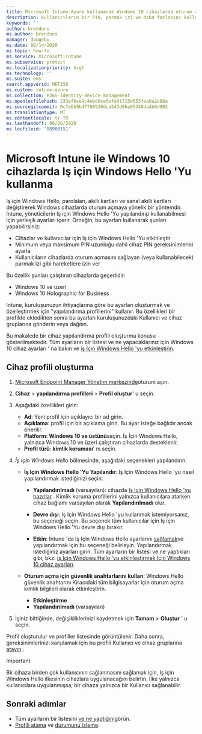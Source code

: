 ```yaml
---
title: Microsoft Intune-Azure kullanarak Windows 10 cihazlarda oturum açmak için PIN kullanma | Microsoft Docs
description: Kullanıcıların bir PIN, parmak izi ve daha fazlasını kullanarak cihazlarda oturum açmalarına olanak tanımak için Iş için Windows Hello 'Yu kullanın. Bu ayarlarla Windows 10 cihazları için Intune 'da bir kimlik koruması yapılandırma profili oluşturun ve profili Kullanıcı gruplarına ve cihaz gruplarına atayın.
keywords: ''
author: brenduns
ms.author: brenduns
manager: dougeby
ms.date: 08/14/2020
ms.topic: how-to
ms.service: microsoft-intune
ms.subservice: protect
ms.localizationpriority: high
ms.technology: ''
ms.suite: ems
search.appverid: MET150
ms.custom: intune-azure
ms.collection: M365-identity-device-management
ms.openlocfilehash: 233ef8ce9c4ebd8ce5efe91715d653feaba2e88a
ms.sourcegitcommit: 0c7e6b9b47788930dca543d86a95348da4b0d902
ms.translationtype: MT
ms.contentlocale: tr-TR
ms.lasthandoff: 08/26/2020
ms.locfileid: "88909151"
---
```

# <a name="use-windows-hello-for-business-on-windows-10-devices-with-microsoft-intune"></a>Microsoft Intune ile Windows 10 cihazlarda Iş için Windows Hello 'Yu kullanma

Iş için Windows Hello, parolaları, akıllı kartları ve sanal akıllı kartları değiştirerek Windows cihazlarda oturum açmaya yönelik bir yöntemdir. Intune, yöneticilerin Iş için Windows Hello 'Yu yapılandırıp kullanabilmesi için yerleşik ayarları içerir. Örneğin, bu ayarları kullanarak şunları yapabilirsiniz:

- Cihazlar ve kullanıcılar için Iş için Windows Hello 'Yu etkinleştir
- Minimum veya maksimum PIN uzunluğu dahil cihaz PIN gereksinimlerini ayarla
- Kullanıcıların cihazlarda oturum açmasını sağlayan (veya kullanabilecek) parmak izi gibi hareketlere izin ver

Bu özellik şunları çalıştıran cihazlarda geçerlidir:

- Windows 10 ve üzeri
- Windows 10 Holographic for Business

Intune, kuruluşunuzun ihtiyaçlarına göre bu ayarları oluşturmak ve özelleştirmek için "yapılandırma profillerini" kullanır. Bu özellikleri bir profilde ekledikten sonra bu ayarları kuruluşunuzdaki Kullanıcı ve cihaz gruplarına gönderin veya dağıtın.

Bu makalede bir cihaz yapılandırma profili oluşturma konusu gösterilmektedir. Tüm ayarların bir listesi ve ne yapacaklarınız için Windows 10 cihaz ayarları ' na bakın ve [iş Için Windows Hello 'yu etkinleştirin](identity-protection-windows-settings.md).

## <a name="create-the-device-profile"></a>Cihaz profili oluşturma

1. [Microsoft Endpoint Manager Yönetim merkezinde](https://go.microsoft.com/fwlink/?linkid=2109431)oturum açın.

2. **Cihaz**  >  **yapılandırma profilleri**  >  **Profil oluştur**' u seçin.

3. Aşağıdaki özellikleri girin:

   - **Ad**: Yeni profil için açıklayıcı bir ad girin.
   - **Açıklama**: profil için bir açıklama girin. Bu ayar isteğe bağlıdır ancak önerilir.
   - **Platform**: **Windows 10 ve üstünü**seçin. İş İçin Windows Hello, yalnızca Windows 10 ve üzeri çalıştıran cihazlarda desteklenir.
   - **Profil türü**: **kimlik koruması**' nı seçin.

4. *İş Için Windows Hello* bölmesinde, aşağıdaki seçenekleri yapılandırın:

   - **İş Için Windows Hello 'Yu Yapılandır**: Iş Için Windows Hello 'yu nasıl yapılandırmak istediğinizi seçin:

     - **Yapılandırılmadı** (varsayılan): cihazda [Iş Için Windows Hello 'yu hazırlar](/windows/security/identity-protection/hello-for-business/hello-how-it-works-provisioning) . Kimlik koruma profillerini yalnızca kullanıcılara atarken cihaz bağlamı varsayılan olarak **Yapılandırılmadı** olur.

     - **Devre dışı**: Iş Için Windows Hello 'yu kullanmak istemiyorsanız, bu seçeneği seçin. Bu seçenek tüm kullanıcılar için Iş için Windows Hello 'Yu devre dışı bırakır.

     - **Etkin**: Intune 'da Iş Için Windows Hello ayarlarını [sağlamak](/windows/security/identity-protection/hello-for-business/hello-how-it-works-provisioning)ve yapılandırmak için bu seçeneği belirleyin. Yapılandırmak istediğiniz ayarları girin. Tüm ayarların bir listesi ve ne yaptıkları gibi, bkz. [iş Için Windows Hello 'yu etkinleştirmek Için Windows 10 cihaz ayarları](identity-protection-windows-settings.md).

   - **Oturum açma için güvenlik anahtarlarını kullan**: Windows Hello güvenlik anahtarını Kiracıdaki tüm bilgisayarlar için oturum açma kimlik bilgileri olarak etkinleştirin.

     - **Etkinleştirme**
     - **Yapılandırılmadı**  (varsayılan)

5. İşiniz bittiğinde, değişikliklerinizi kaydetmek için **Tamam**  >  **Oluştur** ' u seçin.

Profil oluşturulur ve profiller listesinde görüntülenir. Daha sonra, gereksinimlerinizi karşılamak için bu profili Kullanıcı ve cihaz gruplarına [atayın](../configuration/device-profile-assign.md) .

> [!IMPORTANT]
> Bir cihaza birden çok kullanıcının sağlanmasını sağlamak için, Iş için Windows Hello ilkesinin cihazlara uygulanacağını belirtin. İlke yalnızca kullanıcılara uygulanmışsa, bir cihaza yalnızca bir Kullanıcı sağlanabilir.

<!--  Removing image as part of design review; retaining source until we known the disposition.

## Example of device restriction settings

In this high-level example, you'll create a device restriction policy that blocks the use of the built-in camera app on Android devices.

![How to disable the camera on Android devices](./media/identity-protection-configure/disable-android-camera.png)

-->

## <a name="next-steps"></a>Sonraki adımlar

- Tüm ayarların bir listesini [ve ne yaptığını](identity-protection-windows-settings.md)görün.
- [Profili atama](../configuration/device-profile-assign.md) ve [durumunu izleme](../configuration/device-profile-monitor.md).